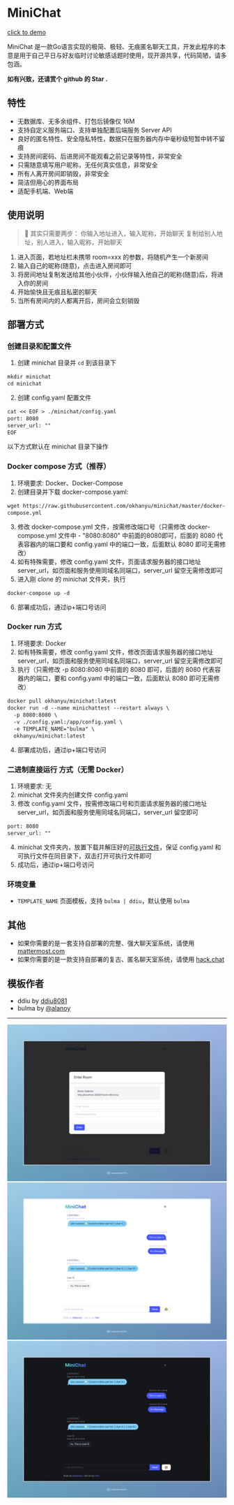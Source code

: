 # MiniChat  

[click to demo](https://chat.lion.im)  
  
MiniChat 是一款Go语言实现的极简、极轻、无痕匿名聊天工具，开发此程序的本意是用于自己平日与好友临时讨论敏感话题时使用，现开源共享，代码简陋，请多包涵。

**如有兴致，还请赏个 github 的 Star .**

## 特性

* 无数据库、无多余组件、打包后镜像仅 16M
* 支持自定义服务端口、支持单独配置后端服务 Server API
* 良好的匿名特性、安全隐私特性，数据只在服务器内存中毫秒级短暂中转不留痕
* 支持房间密码、后进房间不能观看之前记录等特性，非常安全
* 只需随意填写用户昵称，无任何真实信息，非常安全
* 所有人离开房间即销毁，非常安全
* 简洁但用心的界面布局
* 适配手机端、Web端

## 使用说明

> 🌟 其实只需要两步：
> 你输入地址进入，输入昵称，开始聊天
> 复制给别人地址，别人进入，输入昵称，开始聊天

1. 进入页面，若地址栏未携带 room=xxx 的参数，将随机产生一个新房间
2. 输入自己的昵称(随意)，点击进入房间即可
3. 将房间地址复制发送给其他小伙伴，小伙伴输入他自己的昵称(随意)后，将进入你的房间
4. 开始愉快且无痕且私密的聊天
5. 当所有房间内的人都离开后，房间会立刻销毁

## 部署方式

### 创建目录和配置文件

1. 创建 minichat 目录并 `cd` 到该目录下
```
mkdir minichat
cd minichat
```

2. 创建 config.yaml 配置文件
```
cat << EOF > ./minichat/config.yaml
port: 8080
server_url: ""
EOF
```

以下方式默认在 minichat 目录下操作

### Docker compose 方式（推荐）

1. 环境要求: Docker、Docker-Compose
2. 创建目录并下载 docker-compose.yaml:
```
wget https://raw.githubusercontent.com/okhanyu/minichat/master/docker-compose.yml
```
3. 修改 docker-compose.yml 文件，按需修改端口号（只需修改 docker-compose.yml 文件中 - "8080:8080" 中前面的8080即可，后面的 8080 代表容器内的端口要和 config.yaml 中的端口一致，后面默认 8080 即可无需修改）
4. 如有特殊需要，修改 config.yaml 文件，页面请求服务器的接口地址 server_url，如页面和服务使用同域名同端口，server_url 留空无需修改即可
5. 进入刚 clone 的 minichat 文件夹，执行
```
docker-compose up -d
```
6. 部署成功后，通过ip+端口号访问

### Docker run 方式

1. 环境要求: Docker
2. 如有特殊需要，修改 config.yaml 文件，修改页面请求服务器的接口地址 server_url，如页面和服务使用同域名同端口，server_url 留空无需修改即可
3. 执行（只需修改 -p 8080:8080 中前面的 8080 即可，后面的 8080 代表容器内的端口，要和 config.yaml 中的端口一致，后面默认 8080 即可无需修改）
```
docker pull okhanyu/minichat:latest
docker run -d --name minichattest --restart always \
  -p 8080:8080 \
  -v ./config.yaml:/app/config.yaml \
  -e TEMPLATE_NAME="bulma" \
  okhanyu/minichat:latest
```
4. 部署成功后，通过ip+端口号访问

### 二进制直接运行 方式（无需 Docker）

1. 环境要求: 无
2. minichat 文件夹内创建文件 config.yaml
3. 修改 config.yaml 文件，按需修改端口号和页面请求服务器的接口地址 server_url，如页面和服务使用同域名同端口，server_url 留空即可
```
port: 8080
server_url: ""
```
4. minichat 文件夹内，放置下载并解压好的[可执行文件](https://github.com/okhanyu/minichat/releases/)，保证 config.yaml 和 可执行文件在同目录下，双击打开可执行文件即可
5. 成功后，通过ip+端口号访问

### 环境变量

* `TEMPLATE_NAME` 页面模板，支持 `bulma | ddiu`，默认使用 `bulma`

## 其他
* 如果你需要的是一套支持自部署的完整、强大聊天室系统，请使用 [mattermost.com](https://mattermost.com/)
* 如果你需要的是一款支持自部署的复古、匿名聊天室系统，请使用 [hack.chat](https://hack.chat/)

## 模板作者

* ddiu by [ddiu8081](https://ddiu.io)
* bulma by [@alanoy](https://ideapart.com)
---

![](screenshots/EnterRoom.jpeg)
![](screenshots/ChatView.jpeg)
![](screenshots/DarkMode.jpeg)
